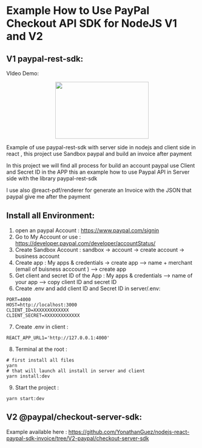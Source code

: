 # Example How to Use PayPal Checkout API SDK for NodeJS V1 and V2

## V1 paypal-rest-sdk:
VIdeo Demo: 
<a href="https://www.youtube.com/watch?v=OUVNo1F6vRc">
    <p align="center">
      <img width="246" height="150" src="https://i.ytimg.com/vi/OUVNo1F6vRc/hqdefault.jpg?s%E2%80%A6AFwAcABBg==&rs=AOn4CLAmWp5qZiO_1QQASrup0SSa3OxaKg">
    </p>
</a>

Example of use paypal-rest-sdk with server side in nodejs and client side in react , this project use Sandbox paypal and build an invoice after payment

In this project we will find all process for build an account paypal use Client and Secret ID in the APP
this an example how to use Paypal API in Server side with the library paypal-rest-sdk

I use also @react-pdf/renderer for generate an Invoice with the JSON that paypal give me after the payment

## Install all Environment:

1. open an paypal Account : https://www.paypal.com/signin
2. Go to My Account or use : https://developer.paypal.com/developer/accountStatus/
3. Create Sandbox Account : sandbox -> account -> create account -> business account
4. Create app : My apps & credentials -> create app --> name + merchant (email of buisness acccount ) --> create app
5. Get client and secret ID of the App : My apps & credentials --> name of your app --> copy client ID and secret ID
6. Create .env and add client ID and Secret ID in server/.env:

```
PORT=4000
HOST=http://localhost:3000
CLIENT_ID=XXXXXXXXXXXXX
CLIENT_SECRET=XXXXXXXXXXXXX
```

7. Create .env in client :

```
REACT_APP_URL1='http://127.0.0.1:4000'
```

8. Terminal at the root :

```
# first install all files
yarn
# that will launch all install in server and client
yarn install:dev
```

9. Start the project :

```
yarn start:dev
```

## V2 @paypal/checkout-server-sdk:

Example available here :
https://github.com/YonathanGuez/nodejs-react-paypal-sdk-invoice/tree/V2-paypal/checkout-server-sdk


